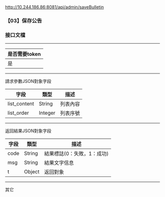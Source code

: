http://10.244.186.86:8081/api/admin/saveBulletin

### 【03】保存公告

### 接口文檔

***

| 是否需要token |
| --------- |
| 是         |

***

請求參數JSON對象字段

| 字段           | 類型      | 描述   |
| ------------ | ------- | ---- |
| list_content | String  | 列表內容 |
| list_order   | Integer | 列表序號 |

***

返回結果JSON對象字段

| 字段   | 類型     | 描述              |
| ---- | ------ | --------------- |
| code | String | 結果標誌(0：失敗，1：成功) |
| msg  | String | 結果文字信息          |
| t    | Object | 返回對象            |

***

其它
